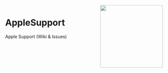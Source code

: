 <img align='right' src='https://i.imgur.com/wzhQyO9.png' width='200'>

# AppleSupport
Apple Support (Wiki &amp; Issues)

